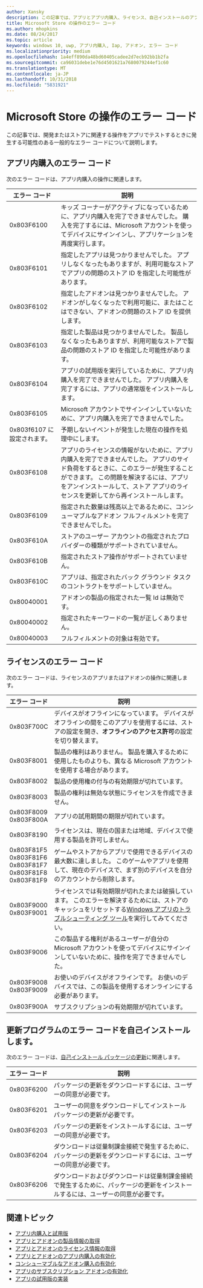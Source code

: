 ```yaml
---
author: Xansky
description: この記事では、アプリとアプリ内購入、ライセンス、自己インストールのアプリの更新プログラムなどのアドオンのストアの操作の一般的なエラー コードについて説明します。
title: Microsoft Store の操作のエラー コード
ms.author: mhopkins
ms.date: 08/24/2017
ms.topic: article
keywords: windows 10, uwp, アプリ内購入, Iap, アドオン, エラー コード
ms.localizationpriority: medium
ms.openlocfilehash: 1a4eff890da48bd60405cadee2d7ecb92bb1b2fa
ms.sourcegitcommit: ca96031debe1e76d4501621a7680079244ef1c60
ms.translationtype: MT
ms.contentlocale: ja-JP
ms.lasthandoff: 10/31/2018
ms.locfileid: "5831921"
---
```

# <a name="error-codes-for-store-operations"></a>Microsoft Store の操作のエラー コード

<!-- confirm whether symbolic names are defined for app developers, or do they just handle direct error code values -->

この記事では、開発またはストアに関連する操作をアプリでテストするときに発生する可能性のある一般的なエラー コードについて説明します。

## <a name="in-app-purchase-error-codes"></a>アプリ内購入のエラー コード

次のエラー コードは、アプリ内購入の操作に関連します。

|  エラー コード  |  説明  |
|--------------|---------------|
| 0x803F6100   | キッズ コーナーがアクティブになっているために、アプリ内購入を完了できませんでした。 購入を完了するには、Microsoft アカウントを使ってデバイスにサインインし、アプリケーションを再度実行します。               |
| 0x803F6101   | 指定したアプリは見つかりませんでした。 アプリしなくなったもありますが、利用可能なストアでアプリの問題のストア ID を指定した可能性があります。     |
| 0x803F6102   | 指定したアドオンは見つかりませんでした。 アドオンがしなくなったで利用可能に、またはことはできない、アドオンの問題のストア ID を提供します。                                               |
| 0x803F6103   | 指定した製品は見つかりませんでした。 製品しなくなったもありますが、利用可能なストアで製品の問題のストア ID を指定した可能性があります。                                          |
| 0x803F6104   | アプリの試用版を実行しているために、アプリ内購入を完了できませんでした。 アプリ内購入を完了するには、アプリの通常版をインストールします。               |
| 0x803F6105   | Microsoft アカウントでサインインしていないために、アプリ内購入を完了できませんでした。                                              |
| 0x803f6107 に設定されます。   | 予期しないイベントが発生した現在の操作を処理中にします。                                             |
| 0x803F6108   | アプリのライセンスの情報がないために、アプリ内購入を完了できませんでした。 アプリのサイド負荷をするときに、このエラーが発生することができます。 この問題を解決するには、アプリをアンインストールして、ストア アプリのライセンスを更新してから再インストールします。                                          |
| 0x803F6109   | 指定された数量は残高以上であるために、コンシューマブルなアドオン フルフィルメントを完了できませんでした。        |
| 0x803F610A   | ストアのユーザー アカウントの指定されたプロバイダーの種類がサポートされていません。                                            |
| 0x803F610B   | 指定されたストア操作がサポートされていません。                                             |
| 0x803F610C   | アプリは、指定されたバック グラウンド タスクのコントラクトをサポートしていません。                                             |
| 0x80040001   | アドオンの製品の指定された一覧 Id は無効です。                        |
| 0x80040002   | 指定されたキーワードの一覧が正しくありません。                   |
| 0x80040003   | フルフィルメントの対象は有効です。                       |

## <a name="licensing-error-codes"></a>ライセンスのエラー コード

次のエラー コードは、ライセンスのアプリまたはアドオンの操作に関連します。

|  エラー コード  |  説明  |
|--------------|---------------|
| 0x803F700C   | デバイスがオフラインになっています。 デバイスがオフラインの間をこのアプリを使用するには、ストアの設定を開き、**オフラインのアクセス許可**の設定を切り替えます。            |
| 0x803F8001   | 製品の権利はありません。 製品を購入するために使用したものよりも、異なる Microsoft アカウントを使用する場合があります。           |
| 0x803F8002   | 製品の使用権の付与の有効期限が切れています。           |
| 0x803F8003   | 製品の権利は無効な状態にライセンスを作成できません。   |
| 0x803F8009<br/>0x803F800A   | アプリの試用期間の期限が切れています。   |
| 0x803F8190   |  ライセンスは、現在の国または地域、デバイスで使用する製品を許可しません。  |
| 0x803F81F5<br/>0x803F81F6<br/>0x803F81F7<br/>0x803F81F8<br/>0x803F81F9   |  ゲームやストアからアプリで使用できるデバイスの最大数に達しました。 このゲームやアプリを使用して、現在のデバイスで、まず別のデバイスを自分のアカウントから削除します。  |
| 0x803F9000<br/>0x803F9001    |  ライセンスでは有効期限が切れたまたは破損しています。 このエラーを解決するためには、ストアのキャッシュをリセットする[Windows アプリのトラブルシューティング ツール](https://support.microsoft.com/help/4027498/windows-run-the-troubleshooter-for-windows-apps)を実行してみてください。     |
| 0x803F9006    |  この製品する権利があるユーザーが自分の Microsoft アカウントを使ってデバイスにサインインしていないために、操作を完了できませんでした。            |
| 0x803F9008<br/>0x803F9009    |  お使いのデバイスがオフラインです。 お使いのデバイスでは、この製品を使用するオンラインにする必要があります。            |
| 0x803F900A    |  サブスクリプションの有効期限が切れています。            |


## <a name="self-install-update-error-codes"></a>更新プログラムのエラー コードを自己インストールします。

次のエラー コードは、[自己インストール パッケージの更新](../packaging/self-install-package-updates.md)に関連します。

|  エラー コード  |  説明  |
|--------------|---------------|
| 0x803F6200   | パッケージの更新をダウンロードするには、ユーザーの同意が必要です。               |
| 0x803F6201   | ユーザーの同意をダウンロードしてインストール パッケージの更新が必要です。                                                  |
| 0x803F6203   | パッケージの更新をインストールするには、ユーザーの同意が必要です。                                         |
| 0x803F6204   | ダウンロードは従量制課金接続で発生するために、パッケージの更新をダウンロードするには、ユーザーの同意が必要です。                                             |
| 0x803F6206   | ダウンロードおよびダウンロードは従量制課金接続で発生するために、パッケージの更新をインストールするには、ユーザーの同意が必要です。     |


## <a name="related-topics"></a>関連トピック

* [アプリ内購入と試用版](in-app-purchases-and-trials.md)
* [アプリとアドオンの製品情報の取得](get-product-info-for-apps-and-add-ons.md)
* [アプリとアドオンのライセンス情報の取得](get-license-info-for-apps-and-add-ons.md)
* [アプリとアドオンのアプリ内購入の有効化](enable-in-app-purchases-of-apps-and-add-ons.md)
* [コンシューマブルなアドオン購入の有効化](enable-consumable-add-on-purchases.md)
* [アプリのサブスクリプション アドオンの有効化](enable-subscription-add-ons-for-your-app.md)
* [アプリの試用版の実装](implement-a-trial-version-of-your-app.md)
